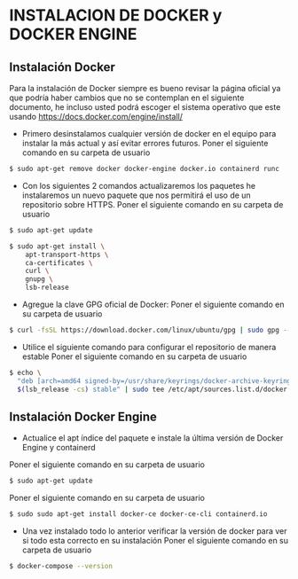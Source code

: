 # INSTALACION DE DOCKER y DOCKER ENGINE


## Instalación Docker

 Para la instalación de Docker siempre es bueno revisar la página oficial ya que podría haber cambios que no se contemplan en el siguiente documento, he incluso usted podrá escoger el sistema operativo que este usando  https://docs.docker.com/engine/install/

* Primero desinstalamos cualquier versión de docker en el equipo para instalar la más actual  y así evitar errores futuros.
Poner el siguiente comando en su carpeta de usuario

```sh
$ sudo apt-get remove docker docker-engine docker.io containerd runc 
```

* Con los siguientes 2 comandos actualizaremos los paquetes he instalaremos un nuevo paquete que nos permitirá el uso de un repositorio sobre HTTPS.
Poner el siguiente comando en su carpeta de usuario
```sh
$ sudo apt-get update
```
```sh
$ sudo apt-get install \
    apt-transport-https \
    ca-certificates \
    curl \
    gnupg \
    lsb-release
```
* Agregue la clave GPG oficial de Docker:
Poner el siguiente comando en su carpeta de usuario
```sh
$ curl -fsSL https://download.docker.com/linux/ubuntu/gpg | sudo gpg --dearmor -o /usr/share/keyrings/docker-archive-keyring.gpg
```
* Utilice el siguiente comando para configurar el repositorio de manera estable
Poner el siguiente comando en su carpeta de usuario
```sh
$ echo \
  "deb [arch=amd64 signed-by=/usr/share/keyrings/docker-archive-keyring.gpg] https://download.docker.com/linux/ubuntu \
  $(lsb_release -cs) stable" | sudo tee /etc/apt/sources.list.d/docker.list > /dev/null
```
## Instalación Docker Engine

* Actualice el apt índice del paquete e instale la última versión de Docker Engine y containerd

Poner el siguiente comando en su carpeta de usuario
```sh
$ sudo apt-get update
```
Poner el siguiente comando en su carpeta de usuario
```sh
$ sudo sudo apt-get install docker-ce docker-ce-cli containerd.io
```
* Una vez instalado todo lo anterior verificar la versión de docker para ver si todo esta correcto en su instalación 
Poner el siguiente comando en su carpeta de usuario
```sh
$ docker-compose --version 
```
